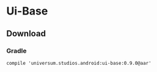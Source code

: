 Ui-Base
===============

## Download ##

### Gradle ###

    compile 'universum.studios.android:ui-base:0.9.0@aar'
